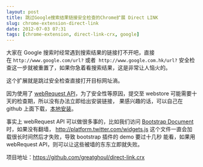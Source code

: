 ```yaml
---
layout: post
title: 跳过Google搜索结果链接安全检查的Chrome扩展 Direct LINK
slug: chrome-extension-direct-link
date: 2012-07-03 07:31
tags: [chrome-extension, direct-link-crx, google]
---
```


大家在 Google 搜索时经常遇到搜索结果的链接打不开吧，直接在 `http://www.google.com/url?` 或者 
`http://www.google.com.hk/url?` 安全检查这一步就被重置了，如果你急着看搜索结果，这是非常让人恼火的。

这个扩展就是跳过安全检查直接打开目标网址滳。

因为使用了 [webRequest API][1]，为了安全性等原因，提交至 webstore 可能需要十天的检查期，所以没有办法立即给出安装链接，
果感兴趣的话，可以自己在 github 上面下载，[本地安装][2]。

事实上 webRequest API 可以做很多事的，比如我们访问 [Bootstrap Document][3] 时，如果没有翻墙，
<http://platform.twitter.com/widgets.js> 这个文件一直会加载很长时间然后才失败，导致 bootstrap 插件的 demo 要过十几秒
能看，如果用 webRequest API，则可以让这些被墙的东东立即就失败。


项目地址：<https://github.com/greatghoul/direct-link.crx>

[1]: http://code.google.com/chrome/extensions/webRequest.html
[2]: http://code.google.com/chrome/extensions/getstarted.html#load-ext
[3]: http://twitter.github.com/bootstrap/javascript.html

